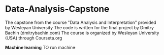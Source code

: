 # Data-Analysis-Capstone
The capstone from the course "Data Analysis and Interpretation" provided by Wesleyan University
The code is written for the final project by Dmitry Bachin (dmitrybachin.com)
The course is organized by Wesleyan University (USA) through Courseta.org

**Machine learning**
TO run machine 
